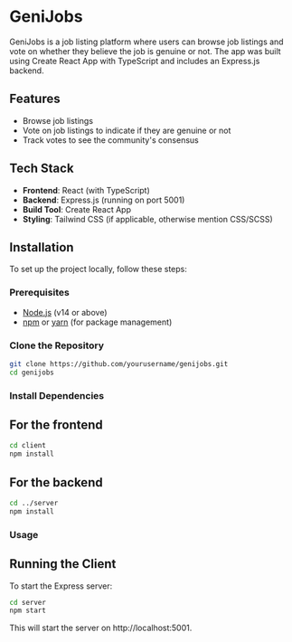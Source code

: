 # GeniJobs

GeniJobs is a job listing platform where users can browse job listings and vote on whether they believe the job is genuine or not. The app was built using Create React App with TypeScript and includes an Express.js backend.

## Features

- Browse job listings
- Vote on job listings to indicate if they are genuine or not
- Track votes to see the community's consensus

## Tech Stack

- **Frontend**: React (with TypeScript)
- **Backend**: Express.js (running on port 5001)
- **Build Tool**: Create React App
- **Styling**: Tailwind CSS (if applicable, otherwise mention CSS/SCSS)

## Installation

To set up the project locally, follow these steps:

### Prerequisites

- [Node.js](https://nodejs.org/) (v14 or above)
- [npm](https://www.npmjs.com/) or [yarn](https://yarnpkg.com/) (for package management)

### Clone the Repository

```bash
git clone https://github.com/yourusername/genijobs.git
cd genijobs
```

### Install Dependencies

## For the frontend
```bash
cd client
npm install
```
## For the backend
```bash
cd ../server
npm install
```

### Usage

## Running the Client
To start the Express server:
```bash
cd server
npm start
```
This will start the server on http://localhost:5001.
